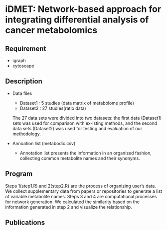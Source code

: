 # iDMET: Network-based approach for integrating differential analysis of cancer metabolomics

## Requirement
 
* igraph
* cytoscape


## Description
* Data files
  * Dataset1 : 5 studies (data matrix of metabolome profile)
  * Dataset2 : 27 studies(ratio data) 
  
  The 27 data sets were divided into two datasets: the first data (Dataset1) sets was used for comparison with ex-isting methods, and the second data sets (Dataset2) was used for testing and evaluation of our methodology.

* Annoation list (metabodic.csv)
  * Annotation list presents the information in an organized fashion, collecting common metabolite names and their synonyms.

## Program
Steps 1(step1.R) and 2(step2.R) are the process of organizing user’s data. We collect supplementary data from papers or repositories to generate a list of variable metabolite names. Steps 3 and 4 are computational processes for network generation. We calculated the similarity based on the information generated in step 2 and visualize the relationship.

## Publications
